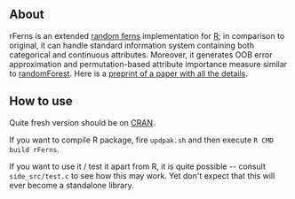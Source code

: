 About
-----

rFerns is an extended [random ferns](http://cvlab.epfl.ch/alumni/oezuysal/ferns.html) implementation for [R](http://r-project.org); in comparison to original, it can handle standard information system containing both categorical and continuous attributes. Moreover, it generates OOB error approximation and permutation-based attribute importance measure similar to [randomForest](http://www.stat.berkeley.edu/~breiman/RandomForests/cc_home.htm). Here is a [preprint of a paper with all the details](http://arxiv.org/abs/1202.1121).

How to use
---------

Quite fresh version should be on [CRAN](http://cran.r-project.org/web/packages/rFerns/index.html).

If you want to compile R package, fire `updpak.sh` and then execute `R CMD build rFerns`.

If you want to use it / test it apart from R, it is quite possible -- consult `side_src/test.c` to see how this may work.
Yet don't expect that this will ever become a standalone library.
